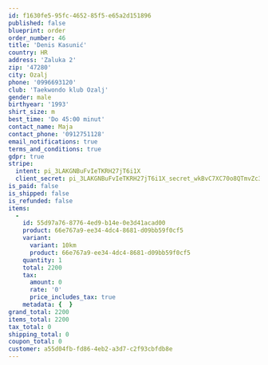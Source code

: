 ```yaml
---
id: f1630fe5-95fc-4652-85f5-e65a2d151896
published: false
blueprint: order
order_number: 46
title: 'Denis Kasunić'
country: HR
address: 'Zaluka 2'
zip: '47280'
city: Ozalj
phone: '0996693120'
club: 'Taekwondo klub Ozalj'
gender: male
birthyear: '1993'
shirt_size: m
best_time: 'Do 45:00 minut'
contact_name: Maja
contact_phone: '0912751128'
email_notifications: true
terms_and_conditions: true
gdpr: true
stripe:
  intent: pi_3LAKGNBuFvIeTKRH27jT6i1X
  client_secret: pi_3LAKGNBuFvIeTKRH27jT6i1X_secret_wkBvC7XC70o8QTmvZc3uUj9Ms
is_paid: false
is_shipped: false
is_refunded: false
items:
  -
    id: 55d97a76-8776-4ed9-b14e-0e3d41acad00
    product: 66e767a9-ee34-4dc4-8681-d09bb59f0cf5
    variant:
      variant: 10km
      product: 66e767a9-ee34-4dc4-8681-d09bb59f0cf5
    quantity: 1
    total: 2200
    tax:
      amount: 0
      rate: '0'
      price_includes_tax: true
    metadata: {  }
grand_total: 2200
items_total: 2200
tax_total: 0
shipping_total: 0
coupon_total: 0
customer: a55d04fb-fd86-4eb2-a3d7-c2f93cbfdb8e
---
```

